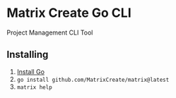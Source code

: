 # Matrix Create Go CLI #

Project Management CLI Tool

## Installing ##

1. [Install Go](https://go.dev/doc/install)
2. `go install github.com/MatrixCreate/matrix@latest`
3. `matrix help`
